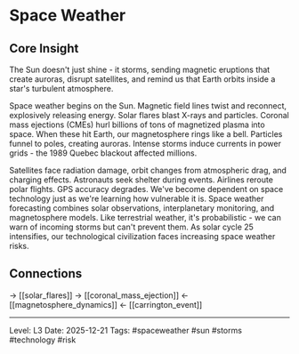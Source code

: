 # Space Weather

## Core Insight
The Sun doesn't just shine - it storms, sending magnetic eruptions that create auroras, disrupt satellites, and remind us that Earth orbits inside a star's turbulent atmosphere.

Space weather begins on the Sun. Magnetic field lines twist and reconnect, explosively releasing energy. Solar flares blast X-rays and particles. Coronal mass ejections (CMEs) hurl billions of tons of magnetized plasma into space. When these hit Earth, our magnetosphere rings like a bell. Particles funnel to poles, creating auroras. Intense storms induce currents in power grids - the 1989 Quebec blackout affected millions.

Satellites face radiation damage, orbit changes from atmospheric drag, and charging effects. Astronauts seek shelter during events. Airlines reroute polar flights. GPS accuracy degrades. We've become dependent on space technology just as we're learning how vulnerable it is. Space weather forecasting combines solar observations, interplanetary monitoring, and magnetosphere models. Like terrestrial weather, it's probabilistic - we can warn of incoming storms but can't prevent them. As solar cycle 25 intensifies, our technological civilization faces increasing space weather risks.

## Connections
→ [[solar_flares]]
→ [[coronal_mass_ejection]]
← [[magnetosphere_dynamics]]
← [[carrington_event]]

---
Level: L3
Date: 2025-12-21
Tags: #spaceweather #sun #storms #technology #risk